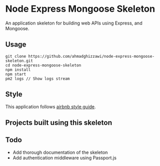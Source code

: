 # Node Express Mongoose Skeleton
An application skeleton for building web APIs using Express, and Mongoose.

## Usage

    git clone https://github.com/ahmadghizzawi/node-express-mongoose-skeleton.git
    cd node-express-mongoose-skeleton
    npm install
    npm start
    pm2 logs // Show logs stream
    
## Style
This application follows [airbnb style guide](https://github.com/airbnb/javascript).

## Projects built using this skeleton


## Todo
- Add thorough documentation of the skeleton
- Add authentication middleware using Passport.js
